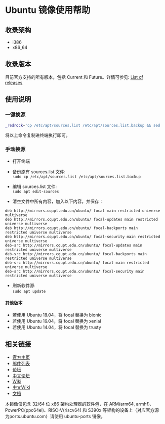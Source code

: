 # Ubuntu 镜像使用帮助

## 收录架构
* i386
* x86_64

## 收录版本
目前官方支持的所有版本，包括 Current 和 Future。详情可参见:  [List of releases](https://wiki.ubuntu.com/Releases)

## 使用说明

### 一键换源

```bash
_redrock='cp /etc/apt/sources.list /etc/apt/sources.list.backup && sed -i -r "s#([A-z]+.)?(archive|security)\.ubuntu\.com/#mirrors.cqupt.edu.cn/#g" /etc/apt/sources.list'; if [ "$(id -u)" != "0" ]; then if command -v sudo > /dev/null 2>&1; then sudo sh -c "$_redrock"; else su -c sh -c "$_redrock"; fi; else eval "$_redrock"; fi; unset _redrock
```

将以上命令复制进终端执行即可。

### 手动换源
* 打开终端

* 备份原有 sources.list 文件:  
`sudo cp /etc/apt/sources.list /etc/apt/sources.list.backup`

* 编辑 sources.list 文件:  
`sudo apt edit-sources`

* 清空文件中所有内容，加入以下内容，并保存：
```
deb http://mirrors.cqupt.edu.cn/ubuntu/ focal main restricted universe multiverse
deb http://mirrors.cqupt.edu.cn/ubuntu/ focal-updates main restricted universe multiverse
deb http://mirrors.cqupt.edu.cn/ubuntu/ focal-backports main restricted universe multiverse
deb http://mirrors.cqupt.edu.cn/ubuntu/ focal-security main restricted universe multiverse
deb-src http://mirrors.cqupt.edu.cn/ubuntu/ focal-updates main restricted universe multiverse
deb-src http://mirrors.cqupt.edu.cn/ubuntu/ focal-backports main restricted universe multiverse
deb-src http://mirrors.cqupt.edu.cn/ubuntu/ focal main restricted universe multiverse
deb-src http://mirrors.cqupt.edu.cn/ubuntu/ focal-security main restricted universe multiverse
```

* 刷新软件源:  
`sudo apt update`

#### 其他版本
* 若使用 Ubuntu 18.04，将 focal 替换为 bionic
* 若使用 Ubuntu 16.04，将 focal 替换为 xenial
* 若使用 Ubuntu 14.04，将 focal 替换为 trusty

## 相关链接
* [官方主页](https://www.ubuntu.com/)
* [邮件列表](https://www.ubuntu.com/support/community/mailinglists)
* [论坛](https://ubuntuforums.org/)
* [中文论坛](https://forum.ubuntu.org.cn/)
* [Wiki](https://wiki.ubuntu.com/)
* [中文Wiki](http://wiki.ubuntu.org.cn/)
* [文档](https://help.ubuntu.com/)

本镜像仅包含 32/64 位 x86 架构处理器的软件包，在 ARM(arm64, armhf)、PowerPC(ppc64el)、RISC-V(riscv64) 和 S390x 等架构的设备上（对应官方源为ports.ubuntu.com）请使用 ubuntu-ports 镜像。
